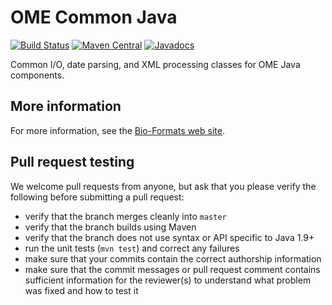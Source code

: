 # OME Common Java

[![Build Status](https://travis-ci.org/ome/ome-common-java.png)](http://travis-ci.org/ome/ome-common-java)
[![Maven Central](https://img.shields.io/maven-central/v/org.openmicroscopy/ome-common.svg)](http://search.maven.org/#search%7Cgav%7C1%7Cg%3A%22org.openmicroscopy%22%20AND%20a%3A%22ome-common%22)
[![Javadocs](http://javadoc.io/badge/org.openmicroscopy/ome-common.svg)](http://javadoc.io/doc/org.openmicroscopy/ome-common)

Common I/O, date parsing, and XML processing classes for OME Java components.


More information
----------------

For more information, see the [Bio-Formats web
site](https://www.openmicroscopy.org/bio-formats/).


Pull request testing
--------------------

We welcome pull requests from anyone, but ask that you please verify the
following before submitting a pull request:

 * verify that the branch merges cleanly into ```master```
 * verify that the branch builds using Maven
 * verify that the branch does not use syntax or API specific to Java 1.9+
 * run the unit tests (```mvn test```) and correct any failures
 * make sure that your commits contain the correct authorship information
 * make sure that the commit messages or pull request comment contains
   sufficient information for the reviewer(s) to understand what problem was
   fixed and how to test it

